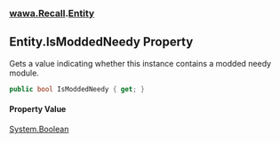 ### [wawa.Recall](wawa.Recall.md 'wawa.Recall').[Entity](Entity.md 'wawa.Recall.Entity')

## Entity.IsModdedNeedy Property

Gets a value indicating whether this instance contains a modded needy module.

```csharp
public bool IsModdedNeedy { get; }
```

#### Property Value
[System.Boolean](https://docs.microsoft.com/en-us/dotnet/api/System.Boolean 'System.Boolean')